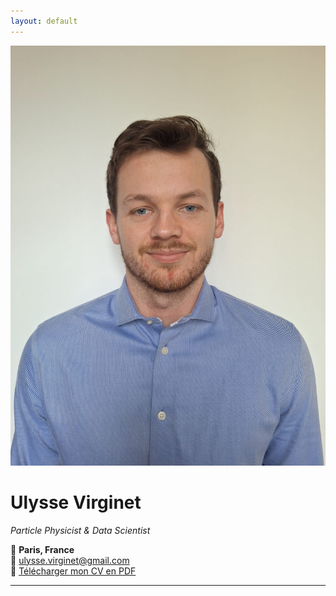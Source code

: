 ```yaml
---
layout: default
---
```

<div class="header-image"></div>

<div class="profile-container">
  <img src="images/photoCV.jpeg" alt="Ulysse Virginet" class="profile-picture">
  <div>
    <h1>Ulysse Virginet</h1>
    <p><em>Particle Physicist & Data Scientist</em></p>
  </div>
</div> 

📍 **Paris, France**  
📧 ulysse.virginet@gmail.com  
📄 [Télécharger mon CV en PDF](CV_Ulysse_Virginet.pdf)

---
